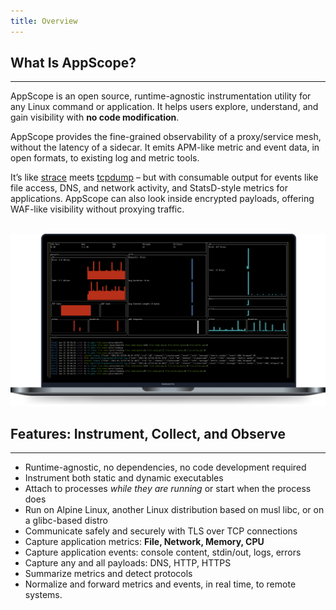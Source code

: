 ```yaml
---
title: Overview
---
```


## What Is AppScope?
---

AppScope is an open source, runtime-agnostic instrumentation utility for any Linux command or application. It helps users explore, understand, and gain visibility with **no code modification**. 

AppScope provides the fine-grained observability of a proxy/service mesh, without the latency of a sidecar. It emits APM-like metric and event data, in open formats, to existing log and metric tools.

It’s like [strace](https://strace.io/) meets [tcpdump](https://www.tcpdump.org/) – but with consumable output for events like file access, DNS, and network activity, and StatsD-style metrics for applications. AppScope can also look inside encrypted payloads, offering WAF-like visibility without proxying traffic. 
</br>
</br>


![AppScope in-terminal monitoring](./images/AppScope-GUI-screenshot.png)


## Features: Instrument, Collect, and Observe
---

- Runtime-agnostic, no dependencies, no code development required
- Instrument both static and dynamic executables
- Attach to processes *while they are running* or start when the process does
- Run on Alpine Linux, another Linux distribution based on musl libc, or on a glibc-based distro
- Communicate safely and securely with TLS over TCP connections
- Capture application metrics: **File, Network, Memory, CPU**
- Capture application events: console content, stdin/out, logs, errors
- Capture any and all payloads: DNS, HTTP, HTTPS
- Summarize metrics and detect protocols
- Normalize and forward metrics and events, in real time, to remote systems.
